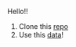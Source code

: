 Hello!!

1. Clone this [repo](https://github.com/weaviate-tutorials/nextjs-weaviate-template)
2. Use this [data](https://raw.githubusercontent.com/malgamves/weaviate-servers/refs/heads/agent-data/hono-server/src/conference.json)! 
